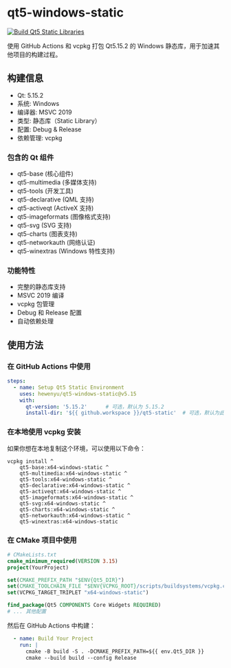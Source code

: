 # qt5-windows-static

[![Build Qt5 Static Libraries](https://github.com/hewenyu/qt5-windows-static/actions/workflows/build-qt5-static.yml/badge.svg)](https://github.com/hewenyu/qt5-windows-static/actions/workflows/build-qt5-static.yml)

使用 GitHub Actions 和 vcpkg 打包 Qt5.15.2 的 Windows 静态库，用于加速其他项目的构建过程。

## 构建信息

- Qt: 5.15.2
- 系统: Windows
- 编译器: MSVC 2019
- 类型: 静态库（Static Library）
- 配置: Debug & Release
- 依赖管理: vcpkg

### 包含的 Qt 组件
- qt5-base (核心组件)
- qt5-multimedia (多媒体支持)
- qt5-tools (开发工具)
- qt5-declarative (QML 支持)
- qt5-activeqt (ActiveX 支持)
- qt5-imageformats (图像格式支持)
- qt5-svg (SVG 支持)
- qt5-charts (图表支持)
- qt5-networkauth (网络认证)
- qt5-winextras (Windows 特性支持)

### 功能特性
- 完整的静态库支持
- MSVC 2019 编译
- vcpkg 包管理
- Debug 和 Release 配置
- 自动依赖处理

## 使用方法

### 在 GitHub Actions 中使用

```yaml
steps:
  - name: Setup Qt5 Static Environment
    uses: hewenyu/qt5-windows-static@v5.15
    with:
      qt-version: '5.15.2'      # 可选，默认为 5.15.2
      install-dir: '${{ github.workspace }}/qt5-static'  # 可选，默认为此路径
```

### 在本地使用 vcpkg 安装

如果你想在本地复制这个环境，可以使用以下命令：

```batch
vcpkg install ^
    qt5-base:x64-windows-static ^
    qt5-multimedia:x64-windows-static ^
    qt5-tools:x64-windows-static ^
    qt5-declarative:x64-windows-static ^
    qt5-activeqt:x64-windows-static ^
    qt5-imageformats:x64-windows-static ^
    qt5-svg:x64-windows-static ^
    qt5-charts:x64-windows-static ^
    qt5-networkauth:x64-windows-static ^
    qt5-winextras:x64-windows-static
```

### 在 CMake 项目中使用

```cmake
# CMakeLists.txt
cmake_minimum_required(VERSION 3.15)
project(YourProject)

set(CMAKE_PREFIX_PATH "$ENV{Qt5_DIR}")
set(CMAKE_TOOLCHAIN_FILE "$ENV{VCPKG_ROOT}/scripts/buildsystems/vcpkg.cmake")
set(VCPKG_TARGET_TRIPLET "x64-windows-static")

find_package(Qt5 COMPONENTS Core Widgets REQUIRED)
# ... 其他配置
```

然后在 GitHub Actions 中构建：

```yaml
  - name: Build Your Project
    run: |
      cmake -B build -S . -DCMAKE_PREFIX_PATH=${{ env.Qt5_DIR }}
      cmake --build build --config Release
```

